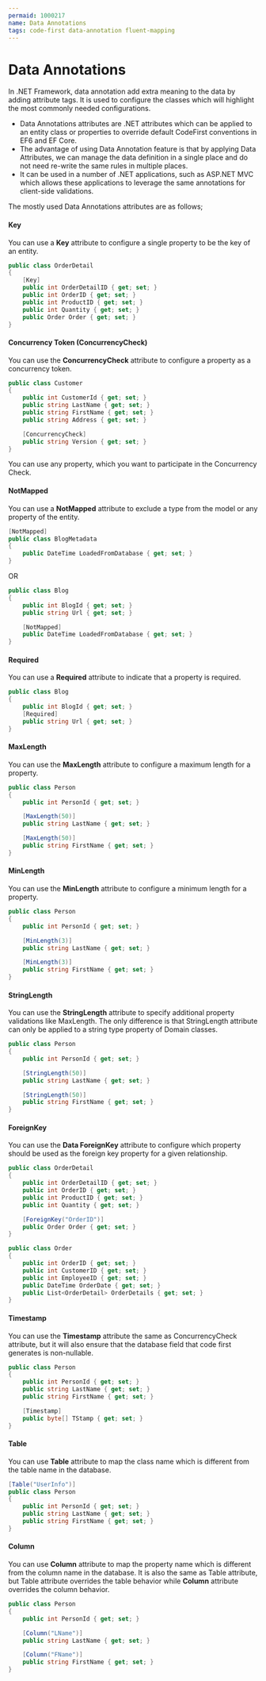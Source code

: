 ```yaml
---
permaid: 1000217
name: Data Annotations
tags: code-first data-annotation fluent-mapping
---
```


# Data Annotations

In .NET Framework, data annotation add extra meaning to the data by adding attribute tags. It is used to configure the classes which will highlight the most commonly needed configurations.

 - Data Annotations attributes are .NET attributes which can be applied to an entity class or properties to override default CodeFirst conventions in EF6 and EF Core.
 - The advantage of using Data Annotation feature is that by applying Data Attributes, we can manage the data definition in a single place and do not need re-write the same rules in multiple places.
 - It can be used in a number of .NET applications, such as ASP.NET MVC which allows these applications to leverage the same annotations for client-side validations.

The mostly used Data Annotations attributes are as follows;

#### Key

You can use a **Key** attribute to configure a single property to be the key of an entity.


```csharp
public class OrderDetail
{
    [Key]
    public int OrderDetailID { get; set; }
    public int OrderID { get; set; }
    public int ProductID { get; set; }
    public int Quantity { get; set; }
    public Order Order { get; set; }
}
``` 

#### Concurrency Token (ConcurrencyCheck)

You can use the **ConcurrencyCheck** attribute to configure a property as a concurrency token.


```csharp
public class Customer
{
    public int CustomerId { get; set; }
    public string LastName { get; set; }
    public string FirstName { get; set; }
    public string Address { get; set; }

    [ConcurrencyCheck]
    public string Version { get; set; }
}
``` 

You can use any property, which you want to participate in the Concurrency Check.
#### NotMapped

You can use a **NotMapped** attribute to exclude a type from the model or any property of the entity.


```csharp
[NotMapped]
public class BlogMetadata
{
    public DateTime LoadedFromDatabase { get; set; }
}
``` 

OR


```csharp
public class Blog
{
    public int BlogId { get; set; }
    public string Url { get; set; }

    [NotMapped]
    public DateTime LoadedFromDatabase { get; set; }
}
``` 

#### Required

You can use a **Required** attribute to indicate that a property is required.


```csharp
public class Blog
{
    public int BlogId { get; set; }
    [Required]
    public string Url { get; set; }
}
``` 

#### MaxLength

You can use the **MaxLength** attribute to configure a maximum length for a property. 


```csharp
public class Person
{
    public int PersonId { get; set; }

    [MaxLength(50)]
    public string LastName { get; set; }

    [MaxLength(50)]
    public string FirstName { get; set; }
}
``` 


#### MinLength 

You can use the **MinLength** attribute to configure a minimum length for a property. 


```csharp
public class Person
{
    public int PersonId { get; set; }

    [MinLength(3)]
    public string LastName { get; set; }

    [MinLength(3)]
    public string FirstName { get; set; }
}
```

#### StringLength

You can use the **StringLength** attribute to specify additional property validations like MaxLength. The only difference is that StringLength attribute can only be applied to a string type property of Domain classes.


```csharp
public class Person
{
    public int PersonId { get; set; }

    [StringLength(50)]
    public string LastName { get; set; }

    [StringLength(50)]
    public string FirstName { get; set; }
}
``` 

#### ForeignKey

You can use the **Data ForeignKey** attribute to configure which property should be used as the foreign key property for a given relationship.


```csharp
public class OrderDetail
{
    public int OrderDetailID { get; set; }
    public int OrderID { get; set; }
    public int ProductID { get; set; }
    public int Quantity { get; set; }

    [ForeignKey("OrderID")]
    public Order Order { get; set; }
}

public class Order
{
    public int OrderID { get; set; }
    public int CustomerID { get; set; }
    public int EmployeeID { get; set; }
    public DateTime OrderDate { get; set; }
    public List<OrderDetail> OrderDetails { get; set; }
}
``` 

#### Timestamp

You can use the **Timestamp** attribute the same as ConcurrencyCheck attribute, but it will also ensure that the database field that code first generates is non-nullable.


```csharp
public class Person
{
    public int PersonId { get; set; }
    public string LastName { get; set; }
    public string FirstName { get; set; }

    [Timestamp]
    public byte[] TStamp { get; set; }
}
``` 

#### Table

You can use **Table** attribute to map the class name which is different from the table name in the database.


```csharp
[Table("UserInfo")]
public class Person
{
    public int PersonId { get; set; }
    public string LastName { get; set; }
    public string FirstName { get; set; }
}
``` 

#### Column

You can use **Column** attribute to map the property name which is different from the column name in the database. It is also the same as Table attribute, but Table attribute overrides the table behavior while **Column** attribute overrides the column behavior.


```csharp
public class Person
{
    public int PersonId { get; set; }

    [Column("LName")]
    public string LastName { get; set; }

    [Column("FName")]
    public string FirstName { get; set; }
}
``` 
